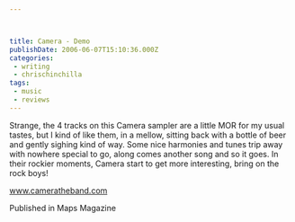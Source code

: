 ```yaml
---



title: Camera - Demo
publishDate: 2006-06-07T15:10:36.000Z
categories:
 - writing
 - chrischinchilla
tags: 
 - music 
 - reviews
---
```


Strange, the 4 tracks on this Camera sampler are a little MOR for my usual tastes, but I kind of like them, in a mellow, sitting back with a bottle of beer and gently sighing kind of way. Some nice harmonies and tunes trip away with nowhere special to go, along comes another song and so it goes. In their rockier moments, Camera start to get more interesting, bring on the rock boys!

<a href='https://www.cameratheband.com' target='_blank'>www.cameratheband.com</a>

Published in Maps Magazine
